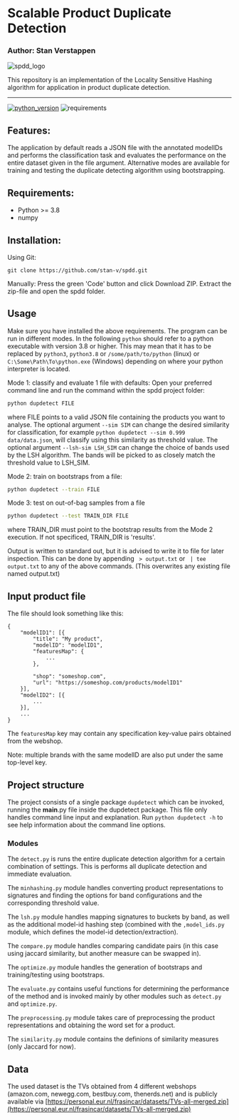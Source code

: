 # Scalable Product Duplicate Detection
### Author: Stan Verstappen

![spdd_logo](https://user-images.githubusercontent.com/33269018/144854214-7832b6ac-e273-4751-b497-23c3bcd981b3.png)

This repository is an implementation of the Locality Sensitive Hashing algorithm for application in product duplicate detection.

-----------------
[![python_version](https://img.shields.io/badge/python-v3.8%2B-green?logo=python)](https://python.org)
![requirements](https://img.shields.io/badge/requires-numpy-green)
## Features:
The application by default reads a JSON file with the annotated modelIDs and performs the classification task and evaluates the performance on the entire dataset given in the file argument. Alternative modes are available for training and testing the duplicate detecting algorithm using bootstrapping.

## Requirements:
 - Python >= 3.8
 - numpy

## Installation:
Using Git:

`git clone https://github.com/stan-v/spdd.git`

Manually:
Press the green 'Code' button and click Download ZIP. Extract the zip-file and open the spdd folder.


## Usage
Make sure you have installed the above requirements.
The program can be run in different modes. In the following `python` should refer to a python executable with version 3.8 or higher. This may mean that it has to be replaced by `python3`, `python3.8` or `/some/path/to/python` (linux) or `C:\Some\Path\To\python.exe` (Windows) depending on where your python interpreter is located. 

Mode 1: classify and evaluate 1 file with defaults:
Open your preferred command line and run the command within the spdd project folder:
```bash
python dupdetect FILE
``` 
where FILE points to a valid JSON file containing the products you want to analyse. 
The optional argument `--sim SIM` can change the desired similarity for classification, for example 
`python dupdetect --sim 0.999 data/data.json`, will classify using this similarity as threshold value.
The optional argument `--lsh-sim LSH_SIM` can change the choice of bands used by the LSH algorithm. The bands will be picked to as closely match the threshold value to LSH_SIM. 

Mode 2: train on bootstraps from a file:
```bash
python dupdetect --train FILE
``` 
Mode 3: test on out-of-bag samples from a file
```bash
python dupdetect --test TRAIN_DIR FILE
``` 
where TRAIN_DIR must point to the bootstrap results from the Mode 2 execution. If not specificed, TRAIN_DIR is 'results'. 

Output is written to standard out, but it is advised to write it to file for later inspection. 
This can be done by appending ` > output.txt` or ` | tee output.txt` to any of the above commands. (This overwrites any existing file named output.txt)

## Input product file
The file should look something like this:

```
{
    "modelID1": [{
        "title": "My product",
        "modelID": "modelID1",
        "featuresMap": {
            ...
        },

        "shop": "someshop.com",
        "url": "https://someshop.com/products/modelID1"
    }],
    "modelID2": [{
        ...
    }],
    ...
}
```
The `featuresMap` key may contain any specification key-value pairs obtained from the webshop.

Note: multiple brands with the same modelID are also put under the same top-level key. 

## Project structure 
The project consists of a single package `dupdetect` which can be invoked, running the __main__.py file inside the dupdetect package.
This file only handles command line input and explanation. Run `python dupdetect -h` to see help information about the command line options. 

### Modules
The `detect.py` is runs the entire duplicate detection algorithm for a certain combination of settings. This is performs all duplicate detection and immediate evaluation. 

The `minhashing.py` module handles converting product representations to signatures and finding the options for band configurations and the corresponding threshold value. 

The `lsh.py` module handles mapping signatures to buckets by band, as well as the additional model-id hashing step (combined with the `,model_ids.py` module, which defines the model-id detection/extraction).

The `compare.py` module handles comparing candidate pairs (in this case using jaccard similarity, but another measure can be swapped in). 

The `optimize.py` module handles the generation of bootstraps and training/testing using bootstraps. 

The `evaluate.py` contains useful functions for determining the performance of the method and is invoked mainly by other modules such as `detect.py` and `optimize.py`.

The `preprocessing.py` module takes care of preprocessing the product representations and obtaining the word set for a product.

The `similarity.py` module contains the definions of similarity measures (only Jaccard for now). 


## Data
The used dataset is the TVs obtained from 4 different webshops (amazon.com, newegg.com, bestbuy.com, thenerds.net) and is publicly available via [https://personal.eur.nl/frasincar/datasets/TVs-all-merged.zip](https://personal.eur.nl/frasincar/datasets/TVs-all-merged.zip)
